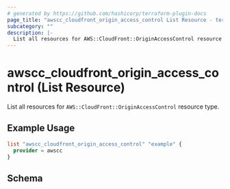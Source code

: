```yaml
---
# generated by https://github.com/hashicorp/terraform-plugin-docs
page_title: "awscc_cloudfront_origin_access_control List Resource - terraform-provider-awscc"
subcategory: ""
description: |-
  List all resources for AWS::CloudFront::OriginAccessControl resource type.
---
```


# awscc_cloudfront_origin_access_control (List Resource)

List all resources for `AWS::CloudFront::OriginAccessControl` resource type.

## Example Usage

```terraform
list "awscc_cloudfront_origin_access_control" "example" {
  provider = awscc
}
```

<!-- schema generated by tfplugindocs -->
## Schema
